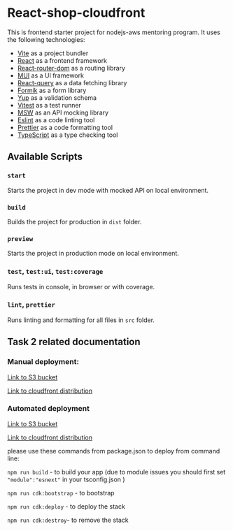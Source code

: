 # React-shop-cloudfront

This is frontend starter project for nodejs-aws mentoring program. It uses the following technologies:

- [Vite](https://vitejs.dev/) as a project bundler
- [React](https://beta.reactjs.org/) as a frontend framework
- [React-router-dom](https://reactrouterdotcom.fly.dev/) as a routing library
- [MUI](https://mui.com/) as a UI framework
- [React-query](https://react-query-v3.tanstack.com/) as a data fetching library
- [Formik](https://formik.org/) as a form library
- [Yup](https://github.com/jquense/yup) as a validation schema
- [Vitest](https://vitest.dev/) as a test runner
- [MSW](https://mswjs.io/) as an API mocking library
- [Eslint](https://eslint.org/) as a code linting tool
- [Prettier](https://prettier.io/) as a code formatting tool
- [TypeScript](https://www.typescriptlang.org/) as a type checking tool

## Available Scripts

### `start`

Starts the project in dev mode with mocked API on local environment.

### `build`

Builds the project for production in `dist` folder.

### `preview`

Starts the project in production mode on local environment.

### `test`, `test:ui`, `test:coverage`

Runs tests in console, in browser or with coverage.

### `lint`, `prettier`

Runs linting and formatting for all files in `src` folder.

## Task 2 related documentation

### Manual deployment: 
[Link to S3 bucket](https://nodejs-aws-shop-react-of-katia.s3.eu-central-1.amazonaws.com)

[Link to cloudfront distribution](https://d32lk59z1xiv4h.cloudfront.net/)

### Automated deployment

[Link to S3 bucket](https://online-shop-bucket-of-katia.s3.eu-central-1.amazonaws.com/)

[Link to cloudfront distribution](https://d2gmu8nozl73rk.cloudfront.net)

please use these commands from package.json to deploy from command line:

```npm run build```  - to  build your app (due to module issues you should first set ```"module":"esnext"``` in your tsconfig.json )

```npm run cdk:bootstrap``` - to bootstrap

```npm run cdk:deploy``` - to deploy the stack

```npm run cdk:destroy```- to remove the stack

